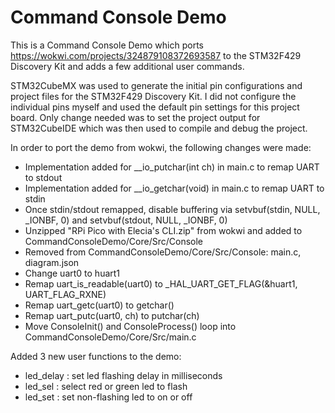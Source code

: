 # Command Console Demo

This is a Command Console Demo which ports https://wokwi.com/projects/324879108372693587 to the STM32F429 Discovery Kit and adds a few additional user commands.

STM32CubeMX was used to generate the initial pin configurations and project files for the STM32F429 Discovery Kit.  I did not configure the individual pins myself and used the default pin settings for this project board. Only change needed was to set the project output for STM32CubeIDE which was then used to compile and debug the project.

In order to port the demo from wokwi, the following changes were made:
- Implementation added for __io_putchar(int ch) in main.c to remap UART to stdout
- Implementation added for __io_getchar(void) in main.c to remap UART to stdin
- Once stdin/stdout remapped, disable buffering via  setvbuf(stdin, NULL, _IONBF, 0) and setvbuf(stdout, NULL, _IONBF, 0)
- Unzipped "RPi Pico with Elecia's CLI.zip" from wokwi and added to CommandConsoleDemo/Core/Src/Console
- Removed from CommandConsoleDemo/Core/Src/Console: main.c, diagram.json
- Change uart0 to huart1
- Remap uart_is_readable(uart0) to _HAL_UART_GET_FLAG(&huart1, UART_FLAG_RXNE)
- Remap uart_getc(uart0) to getchar()
- Remap uart_putc(uart0, ch) to putchar(ch)
- Move ConsoleInit() and ConsoleProcess() loop into CommandConsoleDemo/Core/Src/main.c

Added 3 new user functions to the demo:
- led_delay : set led flashing delay in milliseconds
- led_sel : select red or green led to flash
- led_set : set non-flashing led to on or off